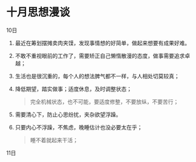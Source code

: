 # 十月思想漫谈

10日

1. 最近在筹划摆摊卖肉夹馍，发现事情想的好简单，做起来想要有成果好难。

2. 不敢不重视眼前的工作了，需要矫正自己懒惰散漫的态度，做事需要追求卓越；

3. 生活也是很沉重的，每个人的想法脾气都不一样，与人相处切莫较真；

4. 降低期望，踏实做事；适度休息，及时调整状态；
   
   > 完全机械状态，也不可能，要适度修整，不要放纵，不要苦行；

5. 需要清心下，防止心思纷扰，夹杂欲望浮躁。

6. 只要内心不浮躁，不焦虑，晚睡估计也没必要太在乎；
   
   > 睡不着就起来干活；



11日 
